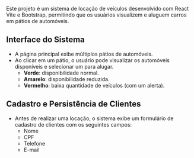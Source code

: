 

Este projeto é um sistema de locação de veículos desenvolvido com React Vite e Bootstrap, permitindo que os usuários visualizem e aluguem carros em pátios de automóveis.

## Interface do Sistema

- A página principal exibe múltiplos pátios de automóveis.
- Ao clicar em um pátio, o usuário pode visualizar os automóveis disponíveis e selecionar um para alugar.
  - **Verde**: disponibilidade normal.
  - **Amarelo**: disponibilidade reduzida.
  - **Vermelho**: baixa quantidade de veículos (com um alerta).


## Cadastro e Persistência de Clientes

- Antes de realizar uma locação, o sistema exibe um formulário de cadastro de clientes com os seguintes campos:
  - Nome
  - CPF
  - Telefone
  - E-mail


